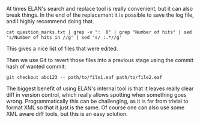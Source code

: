 At times ELAN's search and replace tool is really convenient, but it can also break things. In the end of the replacement it is possible to save the log file, and I highly recommend doing that.

    cat question_marks.txt | grep -v ":  0" | grep "Number of hits" | sed 's/Number of hits in //g' | sed 's/ :.*//g'
 
This gives a nice list of files that were edited.

Then we use Git to revert those files into a previous stage using the commit hash of wanted commit:

    git checkout abc123 -- path/to/file1.eaf path/to/file2.eaf

The biggest benefit of using ELAN's internal tool is that it leaves really clear diff in version control, which really allows spotting when something goes wrong. Programmatically this can be challenging, as it is far from trivial to format XML so that it just is the same. Of course one can also use some XML aware diff tools, but this is an easy solution.
